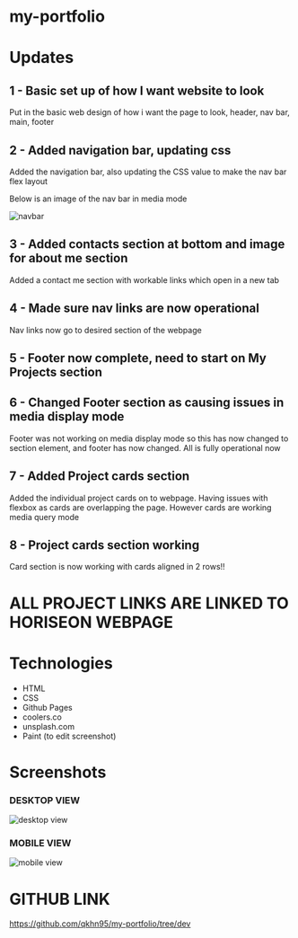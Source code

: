 # my-portfolio

# Updates

## 1 - Basic set up of how I want website to look

Put in the basic web design of how i want the page to look, header, nav bar, main, footer

## 2 - Added navigation bar, updating css

Added the navigation bar, also updating the CSS value to make the nav bar flex layout

Below is an image of the nav bar in media mode

![navbar](./assets/images/nav-bar-screenshot.jpg)

## 3 - Added contacts section at bottom and image for about me section

Added a contact me section with workable links which open in a new tab

## 4 - Made sure nav links are now operational

Nav links now go to desired section of the webpage

## 5 - Footer now complete, need to start on My Projects section

## 6 - Changed Footer section as causing issues in media display mode

Footer was not working on media display mode so this has now changed to section element, and footer has now changed. All is fully operational now

## 7 - Added Project cards section

Added the individual project cards on to webpage. Having issues with flexbox as cards are overlapping the page. However cards are working media query mode

## 8 - Project cards section working

Card section is now working with cards aligned in 2 rows!!

# ALL PROJECT LINKS ARE LINKED TO HORISEON WEBPAGE

# Technologies

- HTML
- CSS
- Github Pages
- coolers.co
- unsplash.com
- Paint (to edit screenshot)

# Screenshots

### DESKTOP VIEW

![desktop view](./assets/images/desktop-screenshot.png)

### MOBILE VIEW

![mobile view](./assets/images/mobile-screenshot.png)

# GITHUB LINK

https://github.com/qkhn95/my-portfolio/tree/dev
